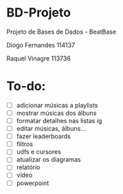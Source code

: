 # BD-Projeto
Projeto de Bases de Dados - BeatBase

Diogo Fernandes 114137

Raquel Vinagre 113736

# To-do:
- [ ]  adicionar músicas a playlists
- [ ]  mostrar músicas dos álbuns
- [ ]  formatar detalhes nas listas ig
- [ ]  editar músicas, álbuns...
- [ ]  fazer leaderboards
- [ ]  filtros
- [ ]  udfs e cursores
- [ ]  atualizar os diagramas
- [ ]  relatório
- [ ]  vídeo
- [ ]  powerpoint
